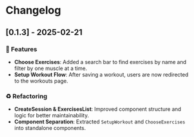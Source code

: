# Changelog

## [0.1.3] - 2025-02-21  

### 🚀 Features  
- **Choose Exercises**: Added a search bar to find exercises by name and filter by one muscle at a time.  
- **Setup Workout Flow**: After saving a workout, users are now redirected to the workouts page.  

### ♻️ Refactoring  
- **CreateSession & ExercisesList**: Improved component structure and logic for better maintainability.  
- **Component Separation**: Extracted `SetupWorkout` and `ChooseExercises` into standalone components.  



